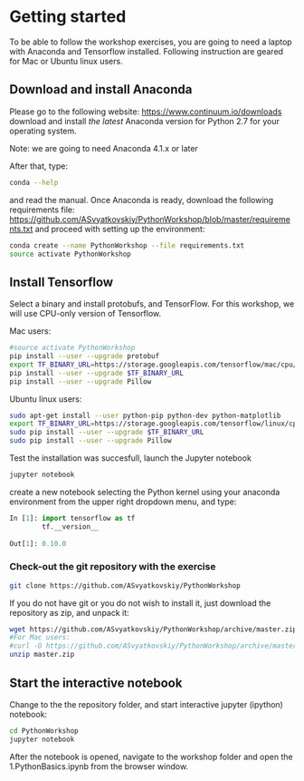 # Getting started

To be able to follow the workshop exercises, you are going to need a laptop with Anaconda and Tensorflow installed. Following instruction are geared for Mac or Ubuntu linux users.

## Download and install Anaconda

Please go to the following website: https://www.continuum.io/downloads
download and install *the latest* Anaconda version for Python 2.7 for your operating system. 

Note: we are going to need Anaconda 4.1.x or later

After that, type:

```bash
conda --help
```
and read the manual.
Once Anaconda is ready, download the following requirements file: https://github.com/ASvyatkovskiy/PythonWorkshop/blob/master/requirements.txt
and proceed with setting up the environment:

```bash
conda create --name PythonWorkshop --file requirements.txt
source activate PythonWorkshop
```

## Install Tensorflow

Select a binary and install protobufs, and TensorFlow. For this workshop, we will use CPU-only version of Tensorflow.

Mac users:

```bash
#source activate PythonWorkshop
pip install --user --upgrade protobuf
export TF_BINARY_URL=https://storage.googleapis.com/tensorflow/mac/cpu/tensorflow-0.10.0-py2-none-any.whl
pip install --user --upgrade $TF_BINARY_URL
pip install --user --upgrade Pillow
```

Ubuntu linux users:

```bash
sudo apt-get install --user python-pip python-dev python-matplotlib
export TF_BINARY_URL=https://storage.googleapis.com/tensorflow/linux/cpu/tensorflow-0.10.0-cp27-none-linux_x86_64.whl
sudo pip install --user --upgrade $TF_BINARY_URL
sudo pip install --user --upgrade Pillow
```

Test the installation was succesfull, launch the Jupyter notebook

```bash
jupyter notebook
```
create a new notebook selecting the Python kernel using your anaconda environment from the upper right dropdown menu, and type:

```python
In [1]: import tensorflow as tf
        tf.__version__
        
Out[1]: 0.10.0
```

### Check-out the git repository with the exercise 

```bash
git clone https://github.com/ASvyatkovskiy/PythonWorkshop
```

If you do not have git or you do not wish to install it, just download the repository as zip, and unpack it:

```bash
wget https://github.com/ASvyatkovskiy/PythonWorkshop/archive/master.zip
#For Mac users:
#curl -O https://github.com/ASvyatkovskiy/PythonWorkshop/archive/master.zip
unzip master.zip
```

## Start the interactive notebook

Change to the the repository folder, and start interactive jupyter (ipython) notebook:
```bash
cd PythonWorkshop
jupyter notebook
```

After the notebook is opened, navigate to the workshop folder and open the 1.PythonBasics.ipynb from the browser window.
